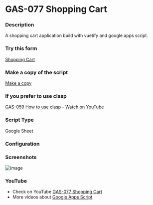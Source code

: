 # GAS-077 Shopping Cart

### Description

A shopping cart application build with vuetify and google apps script.

### Try this form

[Shopping Cart](https://script.google.com/macros/s/AKfycbxvUs1O2zcTnQ2Rc6Us-GLW4V0r05r5YWjHG9TWh2eujNcCUbcesIwMKQtDrrAmNdXH/exec)

### Make a copy of the script

[Make a copy](https://docs.google.com/spreadsheets/d/18txzTKTjKBA7J1RD_qNjI8sstAL-dIiDqFDR__TPLuc/copy)

### If you prefer to use clasp

[GAS-059 How to use clasp](https://github.com/ashtonfei/google-apps-script-projects/tree/GAS-259) - [Watch on YouTube](https://youtu.be/V-oE2OyvTKM)

### Script Type

Google Sheet

### Configuration

### Screenshots

![image](https://user-images.githubusercontent.com/16481229/110321292-71cc0d00-804c-11eb-9144-3d7b892dddf2.png)

### YouTube

- Check on YouTube [GAS-077 Shopping Cart](https://youtu.be/PtIo_oPoAtk)
- More videos about [Google Apps Script](https://www.youtube.com/playlist?list=PLQhwjnEjYj8Bf_EZDrrcmkB9vcB9Sk3x0)
